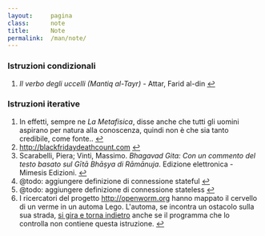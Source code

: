 ```yaml
---
layout:     pagina
class:      note
title:      Note
permalink:  /man/note/
---
```


<section class="note">
    <h3>Istruzioni condizionali</h3>
    <ol>
        <li>
            <i>Il verbo degli uccelli (Mantiq al-Tayr)</i> - Attar, Farid al-din
            <a href="Javascript:history.back()" name="">&#8617;</a>
        </li>
    </ol>
    <h3>Istruzioni iterative</h3>
    <ol>
        <li>
            In effetti, sempre ne <i>La Metafisica</i>, disse anche che tutti gli uomini aspirano per natura alla conoscenza, quindi non è che sia tanto credibile, come fonte..
            <a href="Javascript:history.back()" name="aristotele">&#8617;</a>
        </li>
        <li>
            <a href="http://blackfridaydeathcount.com"
               target="note">http://blackfridaydeathcount.com</a>
            <a href="Javascript:history.back()" name="blackfriday">&#8617;</a>
        </li>
        <li>
            Scarabelli, Piera; Vinti, Massimo.
            <i>Bhagavad Gita: Con un commento del testo basato sul Gītā Bhāṣya di Rāmānuja</i>.
            Edizione elettronica - Mimesis Edizioni.
            <a href="Javascript:history.back()" name="vasana">&#8617;</a>
        </li>
        <li>
            @todo: aggiungere definizione di connessione stateful
            <a href="Javascript:history.back()" name="stateful">&#8617;</a>
        </li>
        <li>
            @todo: aggiungere definizione di connessione stateless
            <a href="Javascript:history.back()" name="stateless">&#8617;</a>
        </li>
        <li>
            I ricercatori del progetto <a href="http://openworm.org" 
            target="note">http://openworm.org</a> hanno mappato il cervello
            di un verme in un automa Lego. 
            L'automa, se incontra un ostacolo sulla sua strada, 
            <a href="https://youtu.be/YWQnzylhgHc" target="note">si gira e 
            torna indietro</a> anche se il programma che lo controlla non contiene 
            questa istruzione.
            <a href="Javascript:history.back()" name="openworm">&#8617;</a>
        </li>
    </ol>
</section>
<!--
<li>
    <a href="Javascript:history.back()" name="">&#8617;</a>
</li>

-->
